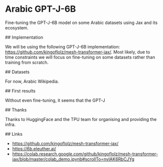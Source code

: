 # Arabic GPT-J-6B
Fine-tuning the GPT-J-6B model on some Arabic datasets using Jax and its ecosystem.

## Implementation

We will be using the following GPT-J-6B implementation: https://github.com/kingoflolz/mesh-transformer-jax/.
Most likely, due to time constraints we will focus on fine-tuning on some datasets rather than training from scratch.

## Datasets

For now, Arabic Wikipedia.

## First results

Without even fine-tuning, it seems that the GPT-J

## Thanks

Thanks to HuggingFace and the TPU team for organising and providing the infra.

## Links


- https://github.com/kingoflolz/mesh-transformer-jax/
- https://6b.eleuther.ai/
- https://colab.research.google.com/github/kingoflolz/mesh-transformer-jax/blob/master/colab_demo.ipynb#scrollTo=nvlAK6RbCJYg
